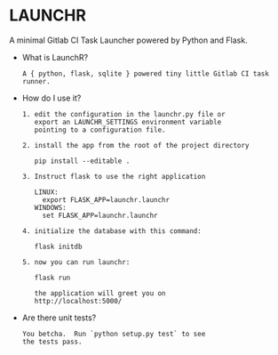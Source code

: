 # LAUNCHR

A minimal  Gitlab CI Task Launcher powered by Python and Flask.

* What is LaunchR? 

      A { python, flask, sqlite } powered tiny little Gitlab CI task runner.

* How do I use it?

      1. edit the configuration in the launchr.py file or
         export an LAUNCHR_SETTINGS environment variable
         pointing to a configuration file.

      2. install the app from the root of the project directory

         pip install --editable .

      3. Instruct flask to use the right application 

         LINUX:
           export FLASK_APP=launchr.launchr
         WINDOWS:
           set FLASK_APP=launchr.launchr

      4. initialize the database with this command:

         flask initdb

      5. now you can run launchr:

         flask run

         the application will greet you on
         http://localhost:5000/

* Are there unit tests?

      You betcha.  Run `python setup.py test` to see
      the tests pass.
